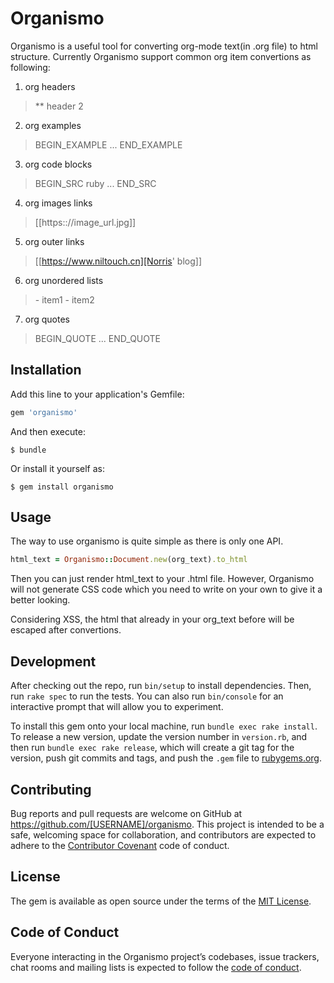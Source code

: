 # Organismo

Organismo is a useful tool for converting org-mode text(in .org file) to html structure.
Currently Organismo support common org item convertions as following:

1. org headers

> ** header 2

2. org examples

> BEGIN_EXAMPLE
...
END_EXAMPLE

3. org code blocks

> BEGIN_SRC ruby
...
END_SRC

4. org images links

> [[https:://image_url.jpg]]

5. org outer links

> [[https://www.niltouch.cn][Norris' blog]]

6. org unordered lists

> \- item1
> \- item2

7. org quotes

> BEGIN_QUOTE
...
END_QUOTE

## Installation

Add this line to your application's Gemfile:

```ruby
gem 'organismo'
```

And then execute:

    $ bundle

Or install it yourself as:

    $ gem install organismo

## Usage

The way to use organismo is quite simple as there is only one API.

``` ruby
html_text = Organismo::Document.new(org_text).to_html
```

Then you can just render html_text to your .html file. 
However, Organismo will not generate CSS code which you need to write on your own to give it a better looking.

Considering XSS, the html that already in your org_text before will be escaped after convertions.

## Development

After checking out the repo, run `bin/setup` to install dependencies. Then, run `rake spec` to run the tests. You can also run `bin/console` for an interactive prompt that will allow you to experiment.

To install this gem onto your local machine, run `bundle exec rake install`. To release a new version, update the version number in `version.rb`, and then run `bundle exec rake release`, which will create a git tag for the version, push git commits and tags, and push the `.gem` file to [rubygems.org](https://rubygems.org).

## Contributing

Bug reports and pull requests are welcome on GitHub at https://github.com/[USERNAME]/organismo. This project is intended to be a safe, welcoming space for collaboration, and contributors are expected to adhere to the [Contributor Covenant](http://contributor-covenant.org) code of conduct.

## License

The gem is available as open source under the terms of the [MIT License](https://opensource.org/licenses/MIT).

## Code of Conduct

Everyone interacting in the Organismo project’s codebases, issue trackers, chat rooms and mailing lists is expected to follow the [code of conduct](https://github.com/[USERNAME]/organismo/blob/master/CODE_OF_CONDUCT.md).
